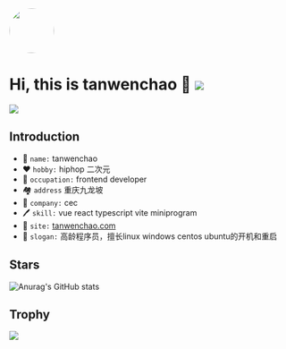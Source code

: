 <img src="https://avatars.githubusercontent.com/u/17673324?v=4" class="avatar" />

# Hi, this is tanwenchao 👋 ![](https://komarev.com/ghpvc/?username=tanwenchao&color=blueviolet)

![](https://img.shields.io/badge/-Front%20end%20development-brightgreen)

## Introduction

- :name_badge: `name:` tanwenchao
- :heart: `hobby:` hiphop 二次元
- :notebook: `occupation:` frontend developer
- :houses: `address` 重庆九龙坡
- :office: `company:` cec
- :pen: `skill:` vue react typescript vite miniprogram
- :open_book: `site:` [tanwenchao.com](http://tanwenchao.com/)
- :rocket: `slogan:` 高龄程序员，擅长linux windows centos ubuntu的开机和重启

## Stars
![Anurag's GitHub stats](https://github-readme-stats.vercel.app/api?username=tanwenchao&show_icons=true&theme=synthwave)


## Trophy
![](https://github-profile-trophy.vercel.app/?username=ryo-ma&theme=dracula)

<style>
.avatar {
  width: 80px;
  height: 80px;
  border-radius: 9999px;
}
</style>
